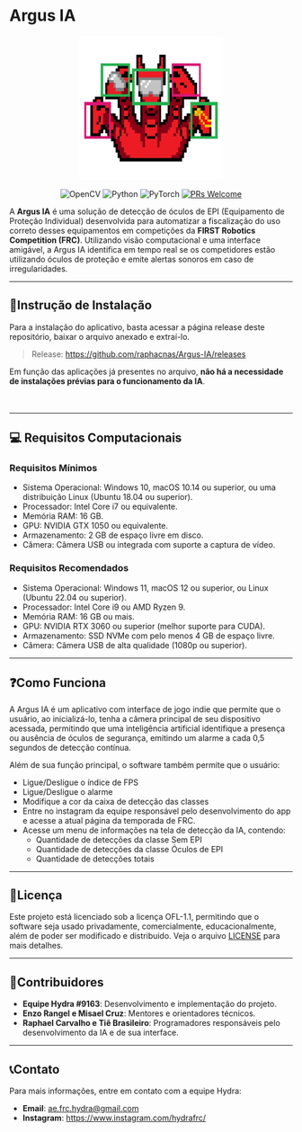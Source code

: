 # Argus IA

<p align="center">
  <img src="https://github.com/raphacnas/Argus-IA/blob/main/ArgusLogo.png?raw=true" alt="Argus IA Logo" />
</p>

<p align="center">
  <img src="https://img.shields.io/badge/opencv-%23white.svg?style=for-the-badge&logo=opencv&logoColor=white" alt="OpenCV" />
  <img src="https://img.shields.io/badge/python-3670A0?style=for-the-badge&logo=python&logoColor=ffdd54" alt="Python" />
  <img src="https://img.shields.io/badge/PyTorch-%23EE4C2C.svg?style=for-the-badge&logo=PyTorch&logoColor=white" alt="PyTorch" />
  <a href="http://makeapullrequest.com">
    <img src="https://img.shields.io/badge/PRs-welcome-brightgreen.svg?style=flat-square" alt="PRs Welcome" />
  </a>
</p>

A **Argus IA** é uma solução de detecção de óculos de EPI (Equipamento de Proteção Individual) desenvolvida para automatizar a fiscalização do uso correto desses equipamentos em competições da **FIRST Robotics Competition (FRC)**. Utilizando visão computacional e uma interface amigável, a Argus IA identifica em tempo real se os competidores estão utilizando óculos de proteção e emite alertas sonoros em caso de irregularidades.

---

## 🚀Instrução de Instalação

Para a instalação do aplicativo, basta acessar a página release deste repositório, baixar o arquivo anexado e extraí-lo. 

> Release: https://github.com/raphacnas/Argus-IA/releases

Em função das aplicações já presentes no arquivo, **não há a necessidade de instalações prévias para o funcionamento da IA**. <br><br><br>

---

## 💻 Requisitos Computacionais

### Requisitos Mínimos
- Sistema Operacional: Windows 10, macOS 10.14 ou superior, ou uma distribuição Linux (Ubuntu 18.04 ou superior).
- Processador: Intel Core i7 ou equivalente.
- Memória RAM: 16 GB.
- GPU: NVIDIA GTX 1050 ou equivalente.
- Armazenamento: 2 GB de espaço livre em disco. 
- Câmera: Câmera USB ou integrada com suporte a captura de vídeo.

### Requisitos Recomendados

- Sistema Operacional: Windows 11, macOS 12 ou superior, ou Linux (Ubuntu 22.04 ou superior).
- Processador: Intel Core i9 ou AMD Ryzen 9.
- Memória RAM: 16 GB ou mais.
- GPU: NVIDIA RTX 3060 ou superior (melhor suporte para CUDA).
- Armazenamento: SSD NVMe com pelo menos 4 GB de espaço livre.
- Câmera: Câmera USB de alta qualidade (1080p ou superior).

---

## ❓Como Funciona

A Argus IA é um aplicativo com interface de jogo indie que permite que o usuário, ao inicializá-lo, tenha a câmera principal de seu dispositivo acessada, permitindo que uma inteligência artificial identifique a presença ou ausência de óculos de segurança, emitindo um alarme a cada 0,5 segundos de detecção contínua.

Além de sua função principal, o software também permite que o usuário:
- Ligue/Desligue o índice de FPS
- Ligue/Desligue o alarme
- Modifique a cor da caixa de detecção das classes
- Entre no instagram da equipe responsável pelo desenvolvimento do app e acesse a atual página da temporada de FRC.
- Acesse um menu de informações na tela de detecção da IA, contendo:
    - Quantidade de detecções da classe Sem EPI
    - Quantidade de detecções da classe Óculos de EPI
    - Quantidade de detecções totais

---

## 📄Licença

Este projeto está licenciado sob a licença OFL-1.1, permitindo que o software seja usado privadamente, comercialmente, educacionalmente, além de poder ser modificado e distribuido. Veja o arquivo [LICENSE](https://github.com/raphacnas/Argus-IA/blob/main/OFL.txt) para mais detalhes.

---

## 🤝Contribuidores

- **Equipe Hydra #9163**: Desenvolvimento e implementação do projeto.
- **Enzo Rangel e Misael Cruz**: Mentores e orientadores técnicos.
- **Raphael Carvalho e Tiê Brasileiro**: Programadores responsáveis pelo desenvolvimento da IA e de sua interface.

---

## 📞Contato

Para mais informações, entre em contato com a equipe Hydra:
- **Email**: ae.frc.hydra@gmail.com
- **Instagram**: https://www.instagram.com/hydrafrc/
